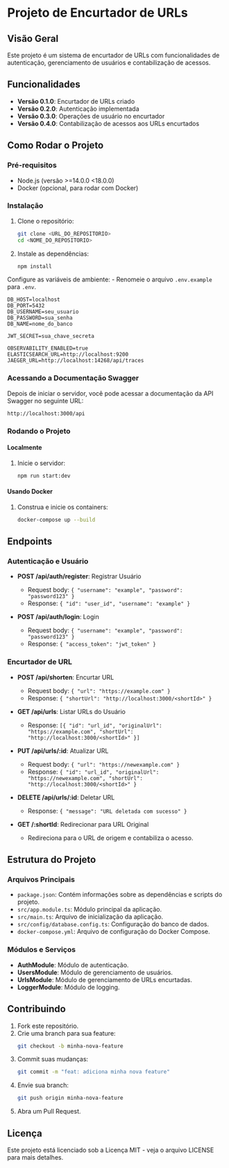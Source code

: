 # Projeto de Encurtador de URLs

## Visão Geral

Este projeto é um sistema de encurtador de URLs com funcionalidades de autenticação, gerenciamento de usuários e contabilização de acessos.

## Funcionalidades

- **Versão 0.1.0**: Encurtador de URLs criado
- **Versão 0.2.0**: Autenticação implementada
- **Versão 0.3.0**: Operações de usuário no encurtador
- **Versão 0.4.0**: Contabilização de acessos aos URLs encurtados

## Como Rodar o Projeto

### Pré-requisitos

- Node.js (versão >=14.0.0 <18.0.0)
- Docker (opcional, para rodar com Docker)

### Instalação

1. Clone o repositório:
    ```bash
    git clone <URL_DO_REPOSITORIO>
    cd <NOME_DO_REPOSITORIO>
    ```

2. Instale as dependências:
    ```bash
    npm install
    ```

Configure as variáveis de ambiente:
    - Renomeie o arquivo `.env.example` para `.env`.

    
    DB_HOST=localhost
    DB_PORT=5432
    DB_USERNAME=seu_usuario
    DB_PASSWORD=sua_senha
    DB_NAME=nome_do_banco

    JWT_SECRET=sua_chave_secreta

    OBSERVABILITY_ENABLED=true
    ELASTICSEARCH_URL=http://localhost:9200
    JAEGER_URL=http://localhost:14268/api/traces
    
### Acessando a Documentação Swagger

Depois de iniciar o servidor, você pode acessar a documentação da API Swagger no seguinte URL:
```
http://localhost:3000/api
```
### Rodando o Projeto

#### Localmente

1. Inicie o servidor:
    ```bash
    npm run start:dev
    ```

#### Usando Docker

1. Construa e inicie os containers:
    ```bash
    docker-compose up --build
    ```

## Endpoints

### Autenticação e Usuário

- **POST /api/auth/register**: Registrar Usuário
    - Request body: `{ "username": "example", "password": "password123" }`
    - Response: `{ "id": "user_id", "username": "example" }`

- **POST /api/auth/login**: Login
    - Request body: `{ "username": "example", "password": "password123" }`
    - Response: `{ "access_token": "jwt_token" }`

### Encurtador de URL

- **POST /api/shorten**: Encurtar URL
    - Request body: `{ "url": "https://example.com" }`
    - Response: `{ "shortUrl": "http://localhost:3000/<shortId>" }`

- **GET /api/urls**: Listar URLs do Usuário
    - Response: `[{ "id": "url_id", "originalUrl": "https://example.com", "shortUrl": "http://localhost:3000/<shortId>" }]`

- **PUT /api/urls/:id**: Atualizar URL
    - Request body: `{ "url": "https://newexample.com" }`
    - Response: `{ "id": "url_id", "originalUrl": "https://newexample.com", "shortUrl": "http://localhost:3000/<shortId>" }`

- **DELETE /api/urls/:id**: Deletar URL
    - Response: `{ "message": "URL deletada com sucesso" }`

- **GET /:shortId**: Redirecionar para URL Original
    - Redireciona para o URL de origem e contabiliza o acesso.

## Estrutura do Projeto

### Arquivos Principais

- `package.json`: Contém informações sobre as dependências e scripts do projeto.
- `src/app.module.ts`: Módulo principal da aplicação.
- `src/main.ts`: Arquivo de inicialização da aplicação.
- `src/config/database.config.ts`: Configuração do banco de dados.
- `docker-compose.yml`: Arquivo de configuração do Docker Compose.

### Módulos e Serviços

- **AuthModule**: Módulo de autenticação.
- **UsersModule**: Módulo de gerenciamento de usuários.
- **UrlsModule**: Módulo de gerenciamento de URLs encurtadas.
- **LoggerModule**: Módulo de logging.

## Contribuindo

1. Fork este repositório.
2. Crie uma branch para sua feature:
    ```bash
    git checkout -b minha-nova-feature
    ```
3. Commit suas mudanças:
    ```bash
    git commit -m "feat: adiciona minha nova feature"
    ```
4. Envie sua branch:
    ```bash
    git push origin minha-nova-feature
    ```
5. Abra um Pull Request.

## Licença

Este projeto está licenciado sob a Licença MIT - veja o arquivo LICENSE para mais detalhes.
